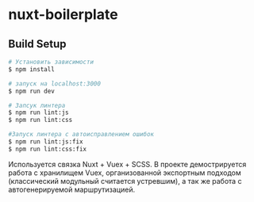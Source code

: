 # nuxt-boilerplate



## Build Setup

``` bash
# Установить зависимости
$ npm install

# запуск на localhost:3000
$ npm run dev

# Запсук линтера
$ npm run lint:js
$ npm run lint:css

#Запуск линтера с автоисправлением ошибок
$ npm run lint:js:fix
$ npm run lint:css:fix
```
Используется связка Nuxt + Vuex + SCSS. В проекте демострируется работа с хранилищем Vuex, организованной экспортным подходом (классический модульный считается устревшим), а так же работа с автогенерируемой маршрутизацией.

